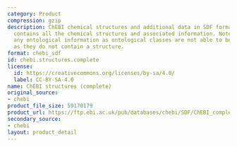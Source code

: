 ```yaml
---
category: Product
compression: gzip
description: ChEBI chemical structures and additional data in SDF format. This file
  contains all the chemical structures and associated information. Note that it excludes
  any ontological information as ontological classes are not able to be represented
  as they do not contain a structure.
format: chebi_sdf
id: chebi.structures.complete
license:
  id: https://creativecommons.org/licenses/by-sa/4.0/
  label: CC-BY-SA-4.0
name: ChEBI structures (complete)
original_source:
- chebi
product_file_size: 59170179
product_url: https://ftp.ebi.ac.uk/pub/databases/chebi/SDF/ChEBI_complete_3star.sdf.gz
secondary_source:
- chebi
layout: product_detail
---
```

